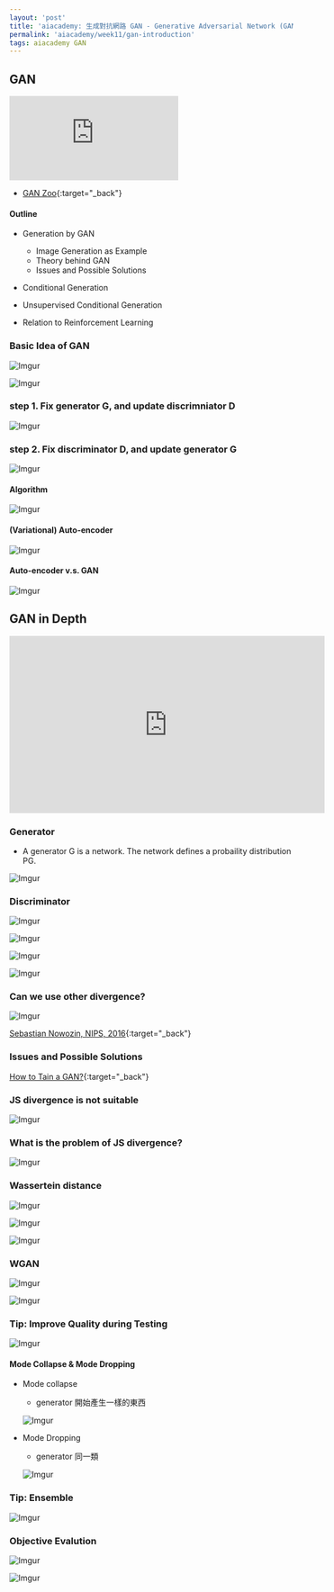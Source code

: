 ```yaml
---
layout: 'post'
title: 'aiacademy: 生成對抗網路 GAN - Generative Adversarial Network (GAN) Introduction'
permalink: 'aiacademy/week11/gan-introduction'
tags: aiacademy GAN
---
```


## GAN

<iframe src="https://www.youtube.com/embed/oE6Xe5Cyy7Y" frameborder="0" allow="accelerometer; autoplay; encrypted-media; gyroscope; picture-in-picture" allowfullscreen></iframe>


- [GAN Zoo](https://github.com/hindupuravinash/the-gan-zoo){:target="_back"}


#### Outline

- Generation by GAN
   - Image Generation as Example
   - Theory behind GAN
   - Issues and Possible Solutions

- Conditional Generation
- Unsupervised Conditional Generation
- Relation to Reinforcement Learning


### Basic Idea of GAN

![Imgur](https://i.imgur.com/PB8V30A.gif)

![Imgur](https://i.imgur.com/pHAXehD.gif)

### step 1. Fix generator G, and update discrimniator D

![Imgur](https://i.imgur.com/uo7RtV6.gif)

### step 2. Fix discriminator D, and update generator G

![Imgur](https://i.imgur.com/KkbLNxX.gif)


#### Algorithm

![Imgur](https://i.imgur.com/pnjSSSN.gif)

#### (Variational) Auto-encoder

![Imgur](https://i.imgur.com/QirtvZf.gif)

#### Auto-encoder v.s. GAN

![Imgur](https://i.imgur.com/x7dnlkl.gif)


## GAN in Depth

<iframe width="560" height="315" src="https://www.youtube.com/embed/ZBY1shLnhUk" frameborder="0" allow="accelerometer; autoplay; encrypted-media; gyroscope; picture-in-picture" allowfullscreen></iframe>

### Generator 

- A generator G is a network. The network defines a probaility distribution PG.

![Imgur](https://i.imgur.com/Pa0fLNG.gif)


### Discriminator

![Imgur](https://i.imgur.com/bFiSjBI.gif)

![Imgur](https://i.imgur.com/oPma6PX.gif)

![Imgur](https://i.imgur.com/IVi7P9t.gif)

![Imgur](https://i.imgur.com/H1nZmJJ.gif)

### Can we use other divergence?

![Imgur](https://i.imgur.com/LPwxfWg.gif)

[Sebastian Nowozin, NIPS, 2016](http://www.nowozin.net/sebastian/blog/nips-2016-generative-adversarial-training-workshop-talk.html){:target="_back"}


### Issues and Possible Solutions

[How to Tain a GAN?](https://github.com/soumith/ganhacks){:target="_back"}


### JS divergence is not suitable

![Imgur](https://i.imgur.com/RDvdFUe.gif)

### What is the problem of JS divergence?

![Imgur](https://i.imgur.com/lCqUjUl.gif)

### Wassertein distance

![Imgur](https://i.imgur.com/CkYy0yE.gif)

![Imgur](https://i.imgur.com/tlLH6d8.gif)

![Imgur](https://i.imgur.com/9Tz0jlF.gif)

### WGAN

![Imgur](https://i.imgur.com/UUxRicG.gif)

![Imgur](https://i.imgur.com/eWinUzW.gif)

### Tip: Improve Quality during Testing

![Imgur](https://i.imgur.com/JIi0WV8.gif)


#### Mode Collapse & Mode Dropping

- Mode collapse
   - generator 開始產生一樣的東西

   ![Imgur](https://i.imgur.com/AS4K8ZZ.gif)

- Mode Dropping 
   - generator 同一類

   ![Imgur](https://i.imgur.com/3cos385.gif)


### Tip: Ensemble

![Imgur](https://i.imgur.com/7qFwcTP.gif)


### Objective Evalution


![Imgur](https://i.imgur.com/SkY3ohi.gif)

![Imgur](https://i.imgur.com/ujQ8j1A.gif)
